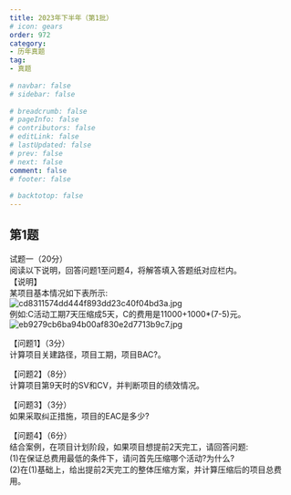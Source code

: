 ```yaml
---  
title: 2023年下半年（第1批）  
# icon: gears  
order: 972  
category:  
- 历年真题  
tag:  
- 真题  
  
# navbar: false  
# sidebar: false  
  
# breadcrumb: false  
# pageInfo: false  
# contributors: false  
# editLink: false  
# lastUpdated: false  
# prev: false  
# next: false  
comment: false  
# footer: false  
  
# backtotop: false  
---  
```

## 第1题 ##

试题一（20分）  
阅读以下说明，回答问题1至问题4，将解答填入答题纸对应栏内。  
【说明】  
某项目基本情况如下表所示:  
![cd8311574dd444f893dd23c40f04bd3a.jpg][]  
例如:C活动工期7天压缩成5天，C的费用是11000+1000\*(7-5)元。  
![eb9279cb6ba94b00af830e2d7713b9c7.jpg][]  
  
【问题1】（3分）  
计算项目关建路径，项目工期，项目BAC?。  
  
【问题2】（8分）  
计算项目第9天时的SV和CV，并判断项目的绩效情况。  
  
【问题3】（3分）  
如果采取纠正措施，项目的EAC是多少?  
  
【问题4】（6分）  
结合案例，在项目计划阶段，如果项目想提前2天完工，请回答问题:  
(1)在保证总费用最低的条件下，请问首先压缩哪个活动?为什么?  
(2)在(1)基础上，给出提前2天完工的整体压缩方案，并计算压缩后的项目总费用。  



[cd8311574dd444f893dd23c40f04bd3a.jpg]: https://www.xiaoji.fun/file/exam/software/系统集成项目管理工程师/案例/第1题/cd8311574dd444f893dd23c40f04bd3a.jpg
[eb9279cb6ba94b00af830e2d7713b9c7.jpg]: https://www.xiaoji.fun/file/exam/software/系统集成项目管理工程师/案例/第1题/eb9279cb6ba94b00af830e2d7713b9c7.jpg
